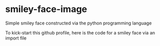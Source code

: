 # smiley-face-image
Simple smiley face constructed via the python programming language

To kick-start this github profile, here is the code for a smiley face via an import file
